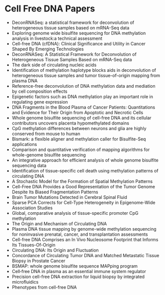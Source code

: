 # Cell Free DNA Papers

<ul>

                             

 <li><a target="_blank" href="https://github.com/manjunath5496/Cell-Free-DNA-Papers/blob/master/c(1).pdf" style="text-decoration:none;">DeconRNASeq: a statistical framework for deconvolution of heterogeneous tissue samples based on mRNA-Seq data</a></li>

 <li><a target="_blank" href="https://github.com/manjunath5496/Cell-Free-DNA-Papers/blob/master/c(2).pdf" style="text-decoration:none;">Exploring genome wide bisulfite sequencing for DNA methylation analysis in livestock:a technical assessment</a></li>

<li><a target="_blank" href="https://github.com/manjunath5496/Cell-Free-DNA-Papers/blob/master/c(3).pdf" style="text-decoration:none;">Cell-free DNA (cfDNA): Clinical Significance and Utility in Cancer Shaped By Emerging Technologies</a></li>
 <li><a target="_blank" href="https://github.com/manjunath5496/Cell-Free-DNA-Papers/blob/master/c(4).pdf" style="text-decoration:none;">DeconRNASeq: A Statistical Framework for
Deconvolution of Heterogeneous Tissue Samples Based on mRNA-Seq data</a></li>                              
<li><a target="_blank" href="https://github.com/manjunath5496/Cell-Free-DNA-Papers/blob/master/c(5).pdf" style="text-decoration:none;">The dark side of circulating nucleic acids</a></li>
<li><a target="_blank" href="https://github.com/manjunath5496/Cell-Free-DNA-Papers/blob/master/c(6).pdf" style="text-decoration:none;">Identification of methylation haplotype blocks aids in deconvolution of heterogeneous tissue samples and tumor tissue-of-origin mapping from plasma DNA</a></li>
 <li><a target="_blank" href="https://github.com/manjunath5496/Cell-Free-DNA-Papers/blob/master/c(7).pdf" style="text-decoration:none;">Reference-free deconvolution of DNA
methylation data and mediation by cell composition effects</a></li>

 <li><a target="_blank" href="https://github.com/manjunath5496/Cell-Free-DNA-Papers/blob/master/c(8).pdf" style="text-decoration:none;"> Epigenetic factors such as DNA methylation play an important role in regulating gene expression </a></li>
   <li><a target="_blank" href="https://github.com/manjunath5496/Cell-Free-DNA-Papers/blob/master/c(9).pdf" style="text-decoration:none;">DNA Fragments in the Blood Plasma of Cancer Patients: Quantitations and Evidence for Their Origin from Apoptotic and Necrotic Cells</a></li>
  
   
 <li><a target="_blank" href="https://github.com/manjunath5496/Cell-Free-DNA-Papers/blob/master/c(10).pdf" style="text-decoration:none;">Whole genome bisulfite sequencing of cell-free DNA and its cellular contributors uncovers placenta hypomethylated domains </a></li>                              
<li><a target="_blank" href="https://github.com/manjunath5496/Cell-Free-DNA-Papers/blob/master/c(11).pdf" style="text-decoration:none;">CpG methylation differences between neurons and glia are highly conserved from mouse to human</a></li>
<li><a target="_blank" href="https://github.com/manjunath5496/Cell-Free-DNA-Papers/blob/master/c(12).pdf" style="text-decoration:none;">Bismark: a flexible aligner and methylation caller for Bisulfite-Seq applications</a></li>
<li><a target="_blank" href="https://github.com/manjunath5496/Cell-Free-DNA-Papers/blob/master/c(13).pdf" style="text-decoration:none;">Comparison and quantitative verification of mapping algorithms for whole-genome bisulfite sequencing</a></li>

<li><a target="_blank" href="https://github.com/manjunath5496/Cell-Free-DNA-Papers/blob/master/c(14).pdf" style="text-decoration:none;">An integrative approach for efficient analysis of whole genome bisulfite sequencing data</a></li>
                              
<li><a target="_blank" href="https://github.com/manjunath5496/Cell-Free-DNA-Papers/blob/master/c(15).pdf" style="text-decoration:none;">Identification of tissue-specific cell death using methylation patterns of circulating DNA</a></li>

<li><a target="_blank" href="https://github.com/manjunath5496/Cell-Free-DNA-Papers/blob/master/c(16).pdf" style="text-decoration:none;">A Stochastic Model for the Formation of Spatial Methylation Patterns</a></li>

  <li><a target="_blank" href="https://github.com/manjunath5496/Cell-Free-DNA-Papers/blob/master/c(17).pdf" style="text-decoration:none;">Cell-Free DNA Provides a Good
Representation of the Tumor Genome Despite Its Biased Fragmentation Patterns</a></li>   
  
<li><a target="_blank" href="https://github.com/manjunath5496/Cell-Free-DNA-Papers/blob/master/c(18).pdf" style="text-decoration:none;">Brain Tumor Mutations Detected in Cerebral Spinal Fluid</a></li> 

  
<li><a target="_blank" href="https://github.com/manjunath5496/Cell-Free-DNA-Papers/blob/master/c(19).pdf" style="text-decoration:none;">Sparse PCA Corrects for Cell-Type Heterogeneity in Epigenome-Wide Association Studies</a></li> 

<li><a target="_blank" href="https://github.com/manjunath5496/Cell-Free-DNA-Papers/blob/master/c(20).pdf" style="text-decoration:none;">Global, comparative analysis of tissue-specific promoter CpG methylation</a></li>

<li><a target="_blank" href="https://github.com/manjunath5496/Cell-Free-DNA-Papers/blob/master/c(21).pdf" style="text-decoration:none;">The Origin and Mechanism of Circulating DNA</a></li>
<li><a target="_blank" href="https://github.com/manjunath5496/Cell-Free-DNA-Papers/blob/master/c(22).pdf" style="text-decoration:none;">Plasma DNA tissue mapping by genome-wide
methylation sequencing for noninvasive prenatal, cancer, and transplantation assessments</a></li> 
 <li><a target="_blank" href="https://github.com/manjunath5496/Cell-Free-DNA-Papers/blob/master/c(23).pdf" style="text-decoration:none;">Cell-free DNA Comprises an In Vivo Nucleosome Footprint that Informs Its Tissues-Of-Origin</a></li> 
 

   <li><a target="_blank" href="https://github.com/manjunath5496/Cell-Free-DNA-Papers/blob/master/c(24).pdf" style="text-decoration:none;">Circulating DNA: 
Its Origin and Fluctuation</a></li>
 
   <li><a target="_blank" href="https://github.com/manjunath5496/Cell-Free-DNA-Papers/blob/master/c(25).pdf" style="text-decoration:none;">Concordance of Circulating Tumor DNA and Matched Metastatic Tissue Biopsy in Prostate Cancer</a></li>                              
 <li><a target="_blank" href="https://github.com/manjunath5496/Cell-Free-DNA-Papers/blob/master/c(26).pdf" style="text-decoration:none;">BSMAP: whole genome bisulfite sequence MAPping program</a></li>
  
<li><a target="_blank" href="https://github.com/manjunath5496/Cell-Free-DNA-Papers/blob/master/c(27).pdf" style="text-decoration:none;">Cell‑free DNA in plasma
as an essential immune system regulator</a></li>
 
 <li><a target="_blank" href="https://github.com/manjunath5496/Cell-Free-DNA-Papers/blob/master/c(28).pdf" style="text-decoration:none;">Precision cell-free DNA extraction for liquid biopsy by integrated microfluidics</a></li>                              
 <li><a target="_blank" href="https://github.com/manjunath5496/Cell-Free-DNA-Papers/blob/master/c(29).pdf" style="text-decoration:none;">Phenotypes from cell-free DNA</a></li> 
  
  
  
  
  
  
  
  
 </ul>
   
   
